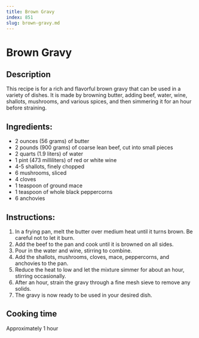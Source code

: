 ```yaml
---
title: Brown Gravy
index: 851
slug: brown-gravy.md
---
```


# Brown Gravy

## Description
This recipe is for a rich and flavorful brown gravy that can be used in a variety of dishes. It is made by browning butter, adding beef, water, wine, shallots, mushrooms, and various spices, and then simmering it for an hour before straining.

## Ingredients:
- 2 ounces (56 grams) of butter
- 2 pounds (900 grams) of coarse lean beef, cut into small pieces
- 2 quarts (1.9 liters) of water
- 1 pint (473 milliliters) of red or white wine
- 4-5 shallots, finely chopped
- 6 mushrooms, sliced
- 4 cloves
- 1 teaspoon of ground mace
- 1 teaspoon of whole black peppercorns
- 6 anchovies

## Instructions:
1. In a frying pan, melt the butter over medium heat until it turns brown. Be careful not to let it burn.
2. Add the beef to the pan and cook until it is browned on all sides.
3. Pour in the water and wine, stirring to combine.
4. Add the shallots, mushrooms, cloves, mace, peppercorns, and anchovies to the pan.
5. Reduce the heat to low and let the mixture simmer for about an hour, stirring occasionally.
6. After an hour, strain the gravy through a fine mesh sieve to remove any solids.
7. The gravy is now ready to be used in your desired dish.

## Cooking time
Approximately 1 hour